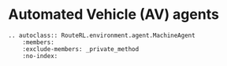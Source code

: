 # Automated Vehicle (AV) agents

```{eval-rst}
.. autoclass:: RouteRL.environment.agent.MachineAgent
    :members:
    :exclude-members: _private_method
    :no-index:
```